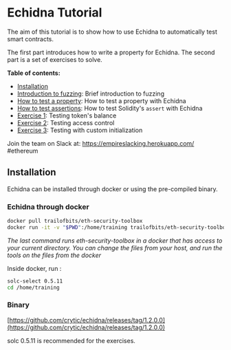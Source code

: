 # Echidna Tutorial

The aim of this tutorial is to show how to use Echidna to automatically test smart contracts.

The first part introduces how to write a property for Echidna.
The second part is a set of exercises to solve.

**Table of contents:**

- [Installation](#installation)
- [Introduction to fuzzing](./fuzzing-introduction.md): Brief introduction to fuzzing
- [How to test a property](./how-to-test-a-property.md): How to test a property with Echidna
- [How to test assertions](./assertion-checking.md): How to test Solidity's `assert` with Echidna
- [Exercise 1](./Exercise-1.md): Testing token's balance
- [Exercise 2](./Exercise-2.md): Testing access control
- [Exercise 3](./Exercise-3.md): Testing with custom initialization

Join the team on Slack at: https://empireslacking.herokuapp.com/ #ethereum

## Installation

Echidna can be installed through docker or using the pre-compiled binary.

### Echidna through docker

```bash
docker pull trailofbits/eth-security-toolbox
docker run -it -v "$PWD":/home/training trailofbits/eth-security-toolbox
```

*The last command runs eth-security-toolbox in a docker that has access to your current directory. You can change the files from your host, and run the tools on the files from the docker*

Inside docker, run :

```bash
solc-select 0.5.11
cd /home/training
```

### Binary

[https://github.com/crytic/echidna/releases/tag/1.2.0.0](https://github.com/crytic/echidna/releases/tag/1.2.0.0)

solc 0.5.11 is recommended for the exercises.

